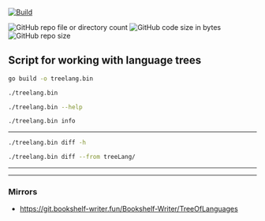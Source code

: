 [![Build](https://github.com/Bookshelf-Writer/TreeOfLanguages/actions/workflows/pylint.yml/badge.svg?branch=main)](https://github.com/Bookshelf-Writer/TreeOfLanguages/actions/workflows/pylint.yml)

![GitHub repo file or directory count](https://img.shields.io/github/directory-file-count/Bookshelf-Writer/TreeOfLanguages?color=orange)
![GitHub code size in bytes](https://img.shields.io/github/languages/code-size/Bookshelf-Writer/TreeOfLanguages?color=green)
![GitHub repo size](https://img.shields.io/github/repo-size/Bookshelf-Writer/TreeOfLanguages)

## Script for working with language trees

```bash
go build -o treelang.bin
```

```bash
./treelang.bin
```

```bash
./treelang.bin --help
```

```bash
./treelang.bin info
```

---

```bash
./treelang.bin diff -h
```

```bash
./treelang.bin diff --from treeLang/
```

---

---

### Mirrors

- https://git.bookshelf-writer.fun/Bookshelf-Writer/TreeOfLanguages
 